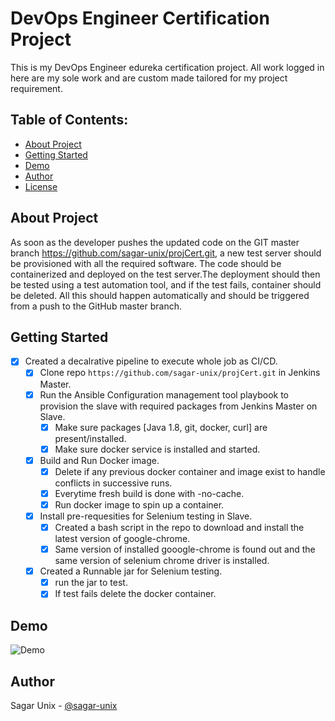# **DevOps Engineer Certification Project** #
This is my DevOps Engineer edureka certification project. All work logged in here are my sole work and are custom made tailored for my project requirement.

## Table of Contents:
  - [About Project](#about-project)
  - [Getting Started](#getting-started)
  - [Demo](#usage)
  - [Author](#author)
  - [License](#license)

## About Project ##
As soon as the developer pushes the updated code on the GIT master branch https://github.com/sagar-unix/projCert.git, a new test server should be provisioned with all the required software. The code should be containerized and deployed on the test server.The deployment should then be tested using a test automation tool, and if the test fails, container should be deleted. All this should happen automatically and should be triggered from a push to the GitHub master branch.

## Getting Started ##
- [x] Created a decalrative pipeline to execute whole job as CI/CD.
  - [x] Clone repo `https://github.com/sagar-unix/projCert.git` in Jenkins Master.
  - [x] Run the Ansible Configuration management tool playbook to provision the slave with required packages from Jenkins Master on Slave.
    - [x] Make sure packages [Java 1.8, git, docker, curl] are present/installed.
    - [x] Make sure docker service is installed and started.
  - [x] Build and Run Docker image.
    - [x] Delete if any previous docker container and image exist to handle conflicts in successive runs.
    - [x] Everytime fresh build is done with -no-cache.
    - [x] Run docker image to spin up a container.
  - [x] Install pre-requesities for Selenium testing in Slave.
    - [x] Created a bash script in the repo to download and install the latest version of google-chrome.
    - [x] Same version of installed gooogle-chrome is found out and the same version of selenium chrome driver is installed.
  - [x] Created a Runnable jar for Selenium testing.
    - [x] run the jar to test.
    - [x] If test fails delete the docker container.

## Demo
 ![Demo](https://gfycat.com/orderlycreativehoki)


## Author
Sagar Unix - [@sagar-unix](https://github.com/sagar-unix)
